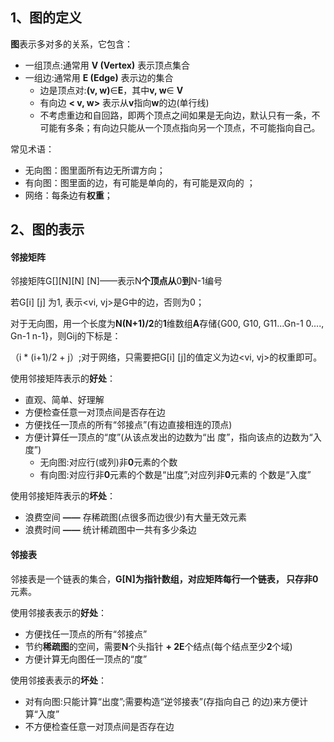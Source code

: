 ## 1、**图的定义**

**图**表示多对多的关系，它包含：

- 一组顶点:通常用 **V (Vertex)** 表示顶点集合
- 一组边:通常用 **E (Edge)** 表示边的集合
  - 边是顶点对:**(v, w)**$\in$**E**，其中**v, w**$\in$ **V**
  - 有向边 **< v, w>** 表示从**v**指向**w**的边(单行线)
  - 不考虑重边和自回路，即两个顶点之间如果是无向边，默认只有一条，不可能有多条；有向边只能从一个顶点指向另一个顶点，不可能指向自己。

常见术语：

- 无向图：图里面所有边无所谓方向；
- 有向图：图里面的边，有可能是单向的，有可能是双向的 ；
- 网络：每条边有**权重**；



## 2、图的表示

#### 邻接矩阵

邻接矩阵G[][N][N] [N]——表示N**个顶点从**0**到**N-1编号

若G[i] [j] 为1, 表示<vi, vj>是G中的边，否则为0；

对于无向图，用一个长度为**N(N+1)/2**的**1**维数组**A**存储{G00, G10, G11...Gn-1 0...., Gn-1 n-1}，则Gij的下标是：

（i * (i+1)/2 + j）;对于网络，只需要把G[i] [j]的值定义为边<vi, vj>的权重即可。

使用邻接矩阵表示的**好处**：

- 直观、简单、好理解
- 方便检查任意一对顶点间是否存在边
- 方便找任一顶点的所有“邻接点”(有边直接相连的顶点)
- 方便计算任一顶点的“度”(从该点发出的边数为“出 度”，指向该点的边数为“入度”)
  - 无向图:对应行(或列)非**0**元素的个数
  - 有向图:对应行非**0**元素的个数是“出度”;对应列非**0**元素的 个数是“入度”

使用邻接矩阵表示的**坏处**：

- 浪费空间 **——** 存稀疏图(点很多而边很少)有大量无效元素
- 浪费时间 **——** 统计稀疏图中一共有多少条边



#### 邻接表

邻接表是一个链表的集合，**G[N]**为指针数组，对应矩阵每行一个链表， 只存非**0**元素。

使用邻接表表示的**好处**：

- 方便找任一顶点的所有“邻接点”
- 节约**稀疏图**的空间，需要**N**个头指针 **+ 2E**个结点(每个结点至少**2**个域)
- 方便计算无向图任一顶点的“度”

使用邻接表表示的**坏处**：

- 对有向图:只能计算“出度”;需要构造“逆邻接表”(存指向自己 的边)来方便计算“入度”
- 不方便检查任意一对顶点间是否存在边



